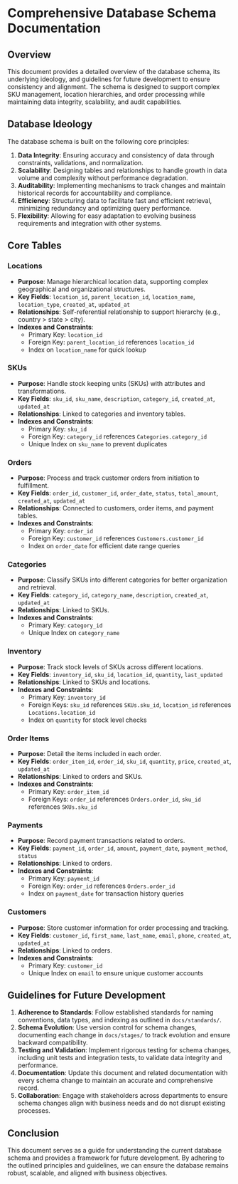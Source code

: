 # Comprehensive Database Schema Documentation

## Overview
This document provides a detailed overview of the database schema, its underlying ideology, and guidelines for future development to ensure consistency and alignment. The schema is designed to support complex SKU management, location hierarchies, and order processing while maintaining data integrity, scalability, and audit capabilities.

## Database Ideology
The database schema is built on the following core principles:

1. **Data Integrity**: Ensuring accuracy and consistency of data through constraints, validations, and normalization.
2. **Scalability**: Designing tables and relationships to handle growth in data volume and complexity without performance degradation.
3. **Auditability**: Implementing mechanisms to track changes and maintain historical records for accountability and compliance.
4. **Efficiency**: Structuring data to facilitate fast and efficient retrieval, minimizing redundancy and optimizing query performance.
5. **Flexibility**: Allowing for easy adaptation to evolving business requirements and integration with other systems.

## Core Tables

### Locations
- **Purpose**: Manage hierarchical location data, supporting complex geographical and organizational structures.
- **Key Fields**: `location_id`, `parent_location_id`, `location_name`, `location_type`, `created_at`, `updated_at`
- **Relationships**: Self-referential relationship to support hierarchy (e.g., country > state > city).
- **Indexes and Constraints**:
  - Primary Key: `location_id`
  - Foreign Key: `parent_location_id` references `location_id`
  - Index on `location_name` for quick lookup

### SKUs
- **Purpose**: Handle stock keeping units (SKUs) with attributes and transformations.
- **Key Fields**: `sku_id`, `sku_name`, `description`, `category_id`, `created_at`, `updated_at`
- **Relationships**: Linked to categories and inventory tables.
- **Indexes and Constraints**:
  - Primary Key: `sku_id`
  - Foreign Key: `category_id` references `Categories.category_id`
  - Unique Index on `sku_name` to prevent duplicates

### Orders
- **Purpose**: Process and track customer orders from initiation to fulfillment.
- **Key Fields**: `order_id`, `customer_id`, `order_date`, `status`, `total_amount`, `created_at`, `updated_at`
- **Relationships**: Connected to customers, order items, and payment tables.
- **Indexes and Constraints**:
  - Primary Key: `order_id`
  - Foreign Key: `customer_id` references `Customers.customer_id`
  - Index on `order_date` for efficient date range queries

### Categories
- **Purpose**: Classify SKUs into different categories for better organization and retrieval.
- **Key Fields**: `category_id`, `category_name`, `description`, `created_at`, `updated_at`
- **Relationships**: Linked to SKUs.
- **Indexes and Constraints**:
  - Primary Key: `category_id`
  - Unique Index on `category_name`

### Inventory
- **Purpose**: Track stock levels of SKUs across different locations.
- **Key Fields**: `inventory_id`, `sku_id`, `location_id`, `quantity`, `last_updated`
- **Relationships**: Linked to SKUs and locations.
- **Indexes and Constraints**:
  - Primary Key: `inventory_id`
  - Foreign Keys: `sku_id` references `SKUs.sku_id`, `location_id` references `Locations.location_id`
  - Index on `quantity` for stock level checks

### Order Items
- **Purpose**: Detail the items included in each order.
- **Key Fields**: `order_item_id`, `order_id`, `sku_id`, `quantity`, `price`, `created_at`, `updated_at`
- **Relationships**: Linked to orders and SKUs.
- **Indexes and Constraints**:
  - Primary Key: `order_item_id`
  - Foreign Keys: `order_id` references `Orders.order_id`, `sku_id` references `SKUs.sku_id`

### Payments
- **Purpose**: Record payment transactions related to orders.
- **Key Fields**: `payment_id`, `order_id`, `amount`, `payment_date`, `payment_method`, `status`
- **Relationships**: Linked to orders.
- **Indexes and Constraints**:
  - Primary Key: `payment_id`
  - Foreign Key: `order_id` references `Orders.order_id`
  - Index on `payment_date` for transaction history queries

### Customers
- **Purpose**: Store customer information for order processing and tracking.
- **Key Fields**: `customer_id`, `first_name`, `last_name`, `email`, `phone`, `created_at`, `updated_at`
- **Relationships**: Linked to orders.
- **Indexes and Constraints**:
  - Primary Key: `customer_id`
  - Unique Index on `email` to ensure unique customer accounts

## Guidelines for Future Development

1. **Adherence to Standards**: Follow established standards for naming conventions, data types, and indexing as outlined in `docs/standards/`.
2. **Schema Evolution**: Use version control for schema changes, documenting each change in `docs/stages/` to track evolution and ensure backward compatibility.
3. **Testing and Validation**: Implement rigorous testing for schema changes, including unit tests and integration tests, to validate data integrity and performance.
4. **Documentation**: Update this document and related documentation with every schema change to maintain an accurate and comprehensive record.
5. **Collaboration**: Engage with stakeholders across departments to ensure schema changes align with business needs and do not disrupt existing processes.

## Conclusion
This document serves as a guide for understanding the current database schema and provides a framework for future development. By adhering to the outlined principles and guidelines, we can ensure the database remains robust, scalable, and aligned with business objectives.
